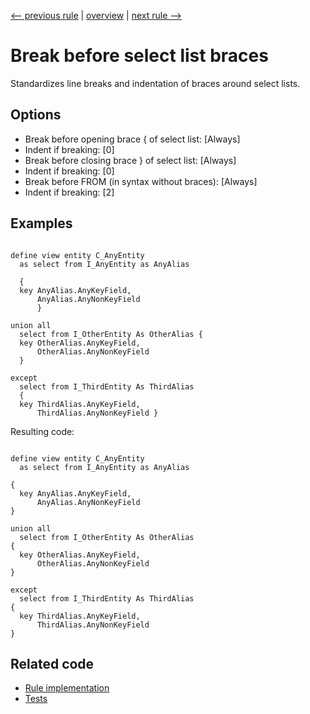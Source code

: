 [<-- previous rule](DdlPositionAssociationRule.md) | [overview](../rules.md) | [next rule -->](DdlPositionClausesRule.md)

# Break before select list braces

Standardizes line breaks and indentation of braces around select lists.

## Options

* Break before opening brace \{ of select list: \[Always\]
* Indent if breaking: \[0\] 
* Break before closing brace \} of select list: \[Always\]
* Indent if breaking: \[0\] 
* Break before FROM \(in syntax without braces\): \[Always\]
* Indent if breaking: \[2\] 

## Examples


```ASDDLS

define view entity C_AnyEntity
  as select from I_AnyEntity as AnyAlias

  {
  key AnyAlias.AnyKeyField,
      AnyAlias.AnyNonKeyField
      }

union all 
  select from I_OtherEntity As OtherAlias {
  key OtherAlias.AnyKeyField,
      OtherAlias.AnyNonKeyField
  }

except
  select from I_ThirdEntity As ThirdAlias
  {
  key ThirdAlias.AnyKeyField,
      ThirdAlias.AnyNonKeyField }
```

Resulting code:

```ASDDLS

define view entity C_AnyEntity
  as select from I_AnyEntity as AnyAlias

{
  key AnyAlias.AnyKeyField,
      AnyAlias.AnyNonKeyField
}

union all
  select from I_OtherEntity As OtherAlias
{
  key OtherAlias.AnyKeyField,
      OtherAlias.AnyNonKeyField
}

except
  select from I_ThirdEntity As ThirdAlias
{
  key ThirdAlias.AnyKeyField,
      ThirdAlias.AnyNonKeyField
}
```

## Related code

* [Rule implementation](../../com.sap.adt.abapcleaner/src/com/sap/adt/abapcleaner/rules/ddl/position/DdlPositionBracesRule.java)
* [Tests](../../test/com.sap.adt.abapcleaner.test/src/com/sap/adt/abapcleaner/rules/ddl/position/DdlPositionBracesTest.java)


